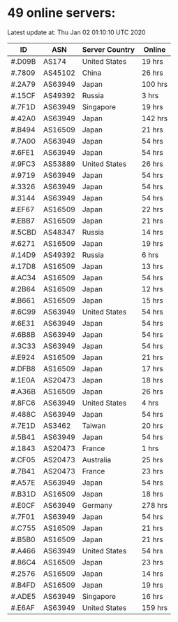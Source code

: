 # 49 online servers:

Latest update at: Thu Jan 02 01:10:10 UTC 2020

| ID | ASN | Server Country | Online |
| -- | --- | -------------- | ------ |
| #.D09B | AS174 | United States | 19 hrs |
| #.7809 | AS45102 | China | 26 hrs |
| #.2A79 | AS63949 | Japan | 100 hrs |
| #.15CF | AS49392 | Russia | 3 hrs |
| #.7F1D | AS63949 | Singapore | 19 hrs |
| #.42A0 | AS63949 | Japan | 142 hrs |
| #.B494 | AS16509 | Japan | 21 hrs |
| #.7A00 | AS63949 | Japan | 54 hrs |
| #.6FE1 | AS63949 | Japan | 54 hrs |
| #.9FC3 | AS53889 | United States | 26 hrs |
| #.9719 | AS63949 | Japan | 54 hrs |
| #.3326 | AS63949 | Japan | 54 hrs |
| #.3144 | AS63949 | Japan | 54 hrs |
| #.EF67 | AS16509 | Japan | 22 hrs |
| #.EBB7 | AS16509 | Japan | 21 hrs |
| #.5CBD | AS48347 | Russia | 14 hrs |
| #.6271 | AS16509 | Japan | 19 hrs |
| #.14D9 | AS49392 | Russia | 6 hrs |
| #.17D8 | AS16509 | Japan | 13 hrs |
| #.AC34 | AS16509 | Japan | 54 hrs |
| #.2B64 | AS16509 | Japan | 12 hrs |
| #.B661 | AS16509 | Japan | 15 hrs |
| #.6C99 | AS63949 | United States | 54 hrs |
| #.6E31 | AS63949 | Japan | 54 hrs |
| #.6B8B | AS63949 | Japan | 54 hrs |
| #.3C33 | AS63949 | Japan | 54 hrs |
| #.E924 | AS16509 | Japan | 21 hrs |
| #.DFB8 | AS16509 | Japan | 17 hrs |
| #.1E0A | AS20473 | Japan | 18 hrs |
| #.A36B | AS16509 | Japan | 26 hrs |
| #.8FC6 | AS63949 | United States | 4 hrs |
| #.488C | AS63949 | Japan | 54 hrs |
| #.7E1D | AS3462 | Taiwan | 20 hrs |
| #.5B41 | AS63949 | Japan | 54 hrs |
| #.1843 | AS20473 | France | 1 hrs |
| #.CF05 | AS20473 | Australia | 25 hrs |
| #.7B41 | AS20473 | France | 23 hrs |
| #.A57E | AS63949 | Japan | 54 hrs |
| #.B31D | AS16509 | Japan | 18 hrs |
| #.E0CF | AS63949 | Germany | 278 hrs |
| #.7F01 | AS63949 | Japan | 54 hrs |
| #.C755 | AS16509 | Japan | 21 hrs |
| #.B5B0 | AS16509 | Japan | 21 hrs |
| #.A466 | AS63949 | United States | 54 hrs |
| #.86C4 | AS16509 | Japan | 23 hrs |
| #.2576 | AS16509 | Japan | 14 hrs |
| #.B4FD | AS16509 | Japan | 19 hrs |
| #.ADE5 | AS63949 | Singapore | 16 hrs |
| #.E6AF | AS63949 | United States | 159 hrs |

